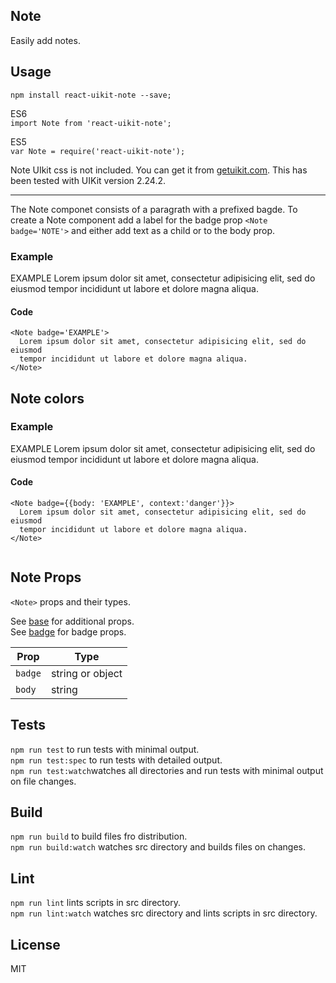 <div><link rel="stylesheet" href="https://cdnjs.cloudflare.com/ajax/libs/uikit/2.24.2/css/uikit.almost-flat.min.css"/><section><h1>Note</h1><p class="uk-article-lead">Easily add notes.</p></section><section><h2>Usage</h2><p><code>npm install react-uikit-note --save;</code></p><p>ES6 <br/><code>import Note from &#x27;react-uikit-note&#x27;;</code><br/></p><p>ES5 <br/><code>var Note = require(&#x27;react-uikit-note&#x27;);</code></p><p><span class="uk-badge  uk-badge-danger">Note</span>  UIkit css is not included. You can get it from <a href="http://getuikit.com/">getuikit.com</a>. This has been tested with UIKit version 2.24.2.</p><hr class="uk-article-divider"/><p>The Note componet consists of a paragrath with a prefixed bagde. To create a Note component add a label for the badge prop <code>&lt;Note badge=&#x27;NOTE&#x27;&gt;</code> and either add text as a child or to the body prop.</p><h3 class="example">Example</h3><p><span class="uk-badge">EXAMPLE</span>  Lorem ipsum dolor sit amet, consectetur adipisicing elit, sed do eiusmod tempor incididunt ut labore et dolore magna aliqua.</p><h4 class="code">Code</h4><pre class="xml"><code class="xml">&lt;Note badge=&#x27;EXAMPLE&#x27;&gt;
  Lorem ipsum dolor sit amet, consectetur adipisicing elit, sed do eiusmod
  tempor incididunt ut labore et dolore magna aliqua.
&lt;/Note&gt;
</code></pre></section><section><h2>Note colors</h2><p></p><h3 class="example">Example</h3><p><span class="uk-badge  uk-badge-danger">EXAMPLE</span>  Lorem ipsum dolor sit amet, consectetur adipisicing elit, sed do eiusmod tempor incididunt ut labore et dolore magna aliqua.</p><h4 class="code">Code</h4><pre class="xml"><code class="xml">&lt;Note badge={{body: &#x27;EXAMPLE&#x27;, context:&#x27;danger&#x27;}}&gt;
  Lorem ipsum dolor sit amet, consectetur adipisicing elit, sed do eiusmod
  tempor incididunt ut labore et dolore magna aliqua.
&lt;/Note&gt;
  </code></pre></section><section><h2>Note Props</h2><p><code>&lt;Note&gt;</code> props and their types.</p><p>See <a href="https://github.com/otissv/react-uikit-base">base</a> for additional props. <br/>See <a href="https://github.com/otissv/react-uikit-badge">badge</a> for badge props. <br/></p><table class="uk-table"><thead><tr><th class="uk-text-left">Prop</th><th class="uk-text-left">Type</th></tr></thead><tbody><tr><td class="uk-text-left"><code>badge</code></td><td class="uk-text-left">string or object</td></tr><tr><td class="uk-text-left"><code>body</code></td><td class="uk-text-left">string</td></tr></tbody></table></section><section><h2>Tests</h2><p><code>npm run test</code> to run tests with minimal output.<br/><code>npm run test:spec</code> to run tests with detailed output.<br/><code>npm run test:watch</code>watches all directories and run tests with minimal output on file changes.<br/></p></section><section><h2>Build</h2><p><code>npm run build</code> to build files fro distribution.<br/><code>npm run build:watch</code> watches src directory and builds files on changes.<br/></p></section><section><h2>Lint</h2><p><code>npm run lint</code> lints scripts in src directory.<br/><code>npm run lint:watch</code> watches src directory and lints scripts in src directory.<br/></p></section><section><h2>License</h2><p>MIT</p></section></div>